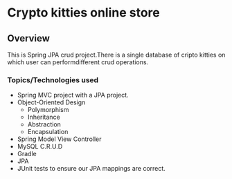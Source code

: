 # Crypto kitties online store

## Overview
This is Spring JPA crud project.There is a single database of cripto kitties on which user can performdifferent crud operations.

### Topics/Technologies used
* Spring MVC project with a JPA project.
* Object-Oriented Design
	* Polymorphism
	* Inheritance
	* Abstraction
	* Encapsulation
* Spring Model View Controller
* MySQL C.R.U.D
* Gradle
* JPA
* JUnit tests to ensure our JPA mappings are correct.


